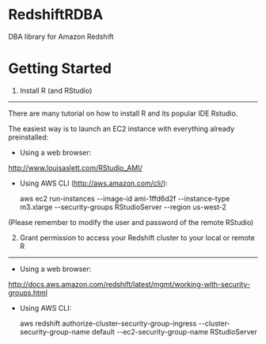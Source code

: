 RedshiftRDBA
============

DBA library for Amazon Redshift

Getting Started
===============

1. Install R (and RStudio)
--------------------------

There are many tutorial on how to install R and its popular IDE Rstudio.

The easiest way is to launch an EC2 instance with everything already preinstalled:

* Using a web browser: 

http://www.louisaslett.com/RStudio_AMI/

* Using AWS CLI (http://aws.amazon.com/cli/):

  aws ec2 run-instances --image-id ami-1ffd6d2f 
    --instance-type m3.xlarge 
    --security-groups RStudioServer 
    --region us-west-2

(Please remember to modify the user and password of the remote RStudio)

2. Grant permission to access your Redshift cluster to your local or remote R 
--------------------------

* Using a web browser: 

http://docs.aws.amazon.com/redshift/latest/mgmt/working-with-security-groups.html

* Using AWS CLI:

  aws redshift authorize-cluster-security-group-ingress --cluster-security-group-name default --ec2-security-group-name RStudioServer


